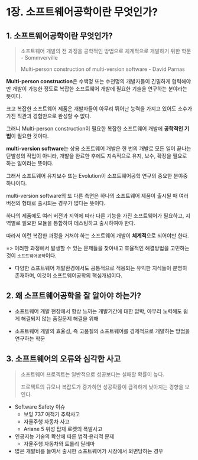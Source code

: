 # 1장. 소프트웨어공학이란 무엇인가?

## 1. 소프트웨어공학이란 무엇인가?

> 소프트웨어 개발의 전 과정을 공학적인 방법으로 체계적으로 개발하기 위한 학문 - Sommverville
>
> Multi-person construction of multi-version software - David Parnas

**Multi-person construction**은 수백명 또는 수천명의 개발자들이 긴밀하게 협력해야만 개발이 가능한 정도로 복잡한 소프트웨어 개발에 필요한 기술을 연구하는 분야라는 뜻이다.

크고 복잡한 소프트웨어 제품은 개발자들이 아무리 뛰어난 능력을 가지고 있어도 소수가 가진 직관과 경험만으로 완성할 수 없다.

그러니 Multi-person construction이 필요한 복잡한 소프트웨어 개발에 **공학적인 기법**이 필요한 것이다.

**multi-version software**는 상용 소프트웨어 개발은 한 번의 개발로 모든 일이 끝나는 단발성의 작업이 아니라, 개발을 완료한 후에도 지속적으로 유지, 보수, 확장을 필요로 하는 일이라는 뜻이다.

그래서 소프트웨어 유지보수 또는 Evolution이 소프트웨어공학 연구의 중요한 분야중 하나이다.

multi-version software의 또 다른 측면은 하나의 소프트웨어 제품이 출시될 때 여러 버전의 형태로 출시되는 경우가 많다는 뜻이다.

하나의 제품에도 여러 버전과 지역에 따라 다른 기능을 가진 소프트웨어가 필요하고, 지역별로 필요한 모듈을 통합하여 테스팅하고 출시하여야 한다.

따라서 이런 복잡한 과정을 거쳐야 하는 소프트웨어 개발이 **체계적**으로 되어야만 한다.

 => 이러한 과정에서 발생할 수 있는 문제들을 찾아내고 효율적인 해결방법을 고민하는 것이 `소프트웨어공학`이다.

- 다양한 소프트웨어 개발환경에서도 공통적으로 적용되는 유익한 지식들이 분명히 존재하며, 이것이 소프트웨어공학의 핵심개념이다.



## 2. 왜 소프트웨어공학을 잘 알아야 하는가?

- 소프트웨어 개발 현장에서 항상 느끼는 개발기간에 대한 압박, 아무리 노력해도 쉽게 해결되지 않는 품질문제 해결을 위해

- 소프트웨어 개발의 효율성, 즉 고품질의 소프트웨어를 경제적으로 개발하는 방법을 연구하는 학문



## 3. 소프트웨어의 오류와 심각한 사고

> 소프트웨어 프로젝트는 일반적으로 성공보다는 실패할 확률이 높다.
>
> 프로젝트의 규모나 복잡도가 증가하면 성공확률이 급격하게 낮아지는 경향을 보인다.

- Software Safety 이슈
  - 보잉 737 여객기 추락사고
  - 자율주행 자동차 사고
  - Ariane 5 위성 탑재 로켓의 폭발사고
- 인공지능 기술의 확산에 따른 법적·윤리적 문제
  - 자율주행 자동차와 트롤리 딜레마
- 많은 개발비를 들여서 출시한 소프트웨어가 시장에서 외면당하는 경우